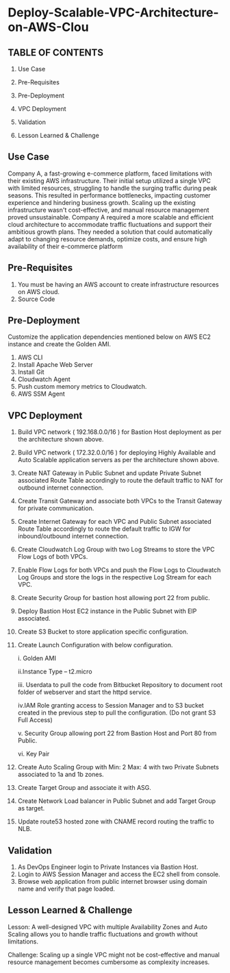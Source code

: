# Deploy-Scalable-VPC-Architecture-on-AWS-Clou

## TABLE OF CONTENTS
1. Use Case

2. Pre-Requisites

3. Pre-Deployment

4. VPC Deployment

5. Validation
   
6. Lesson Learned & Challenge

## Use Case

Company A, a fast-growing e-commerce platform, faced limitations with their existing AWS infrastructure. 
Their initial setup utilized a single VPC with limited resources, struggling to handle the surging traffic during peak seasons. 
This resulted in performance bottlenecks, impacting customer experience and hindering business growth. 
Scaling up the existing infrastructure wasn't cost-effective, and manual resource management proved unsustainable.
Company A required a more scalable and efficient cloud architecture to accommodate traffic fluctuations and support their ambitious growth plans. 
They needed a solution that could automatically adapt to changing resource demands, optimize costs, and ensure high availability of their e-commerce platform

## Pre-Requisites
1. You must be having an AWS account to create infrastructure resources on AWS cloud.
2. Source Code

## Pre-Deployment
Customize the application dependencies mentioned below on AWS EC2 instance and create the Golden AMI.

1. AWS CLI
2. Install Apache Web Server
3. Install Git
4. Cloudwatch Agent
5. Push custom memory metrics to Cloudwatch.
6. AWS SSM Agent

## VPC Deployment

1. Build VPC network ( 192.168.0.0/16 ) for Bastion Host deployment as per the architecture shown above.
2. Build VPC network ( 172.32.0.0/16 ) for deploying Highly Available and Auto Scalable application servers as per the architecture shown above.
3. Create NAT Gateway in Public Subnet and update Private Subnet associated Route Table accordingly to route the default traffic to NAT for outbound internet connection.
4. Create Transit Gateway and associate both VPCs to the Transit Gateway for private communication.
5. Create Internet Gateway for each VPC and Public Subnet associated Route Table accordingly to route the default traffic to IGW for inbound/outbound internet connection.
6. Create Cloudwatch Log Group with two Log Streams to store the VPC Flow Logs of both VPCs.
7. Enable Flow Logs for both VPCs and push the Flow Logs to Cloudwatch Log Groups and store the logs in the respective Log Stream for each VPC.
8. Create Security Group for bastion host allowing port 22 from public.
9. Deploy Bastion Host EC2 instance in the Public Subnet with EIP associated.
10. Create S3 Bucket to store application specific configuration.
11. Create Launch Configuration with below configuration.
    
    i. Golden AMI
    
    ii.Instance Type – t2.micro
    
    iii. Userdata to pull the code from Bitbucket Repository to document root folder of webserver and start the httpd service.
    
    iv.IAM Role granting access to Session Manager and to S3 bucket created in the previous step to pull the configuration. (Do not grant S3 Full Access)
    
     v. Security Group allowing port 22 from Bastion Host and Port 80 from Public.
    
     vi. Key Pair
    
13. Create Auto Scaling Group with Min: 2 Max: 4 with two Private Subnets associated to 1a and 1b zones.
14. Create Target Group and associate it with ASG.
15. Create Network Load balancer in Public Subnet and add Target Group as target.
16. Update route53 hosted zone with CNAME record routing the traffic to NLB.

## Validation
1. As DevOps Engineer login to Private Instances via Bastion Host.
2. Login to AWS Session Manager and access the EC2 shell from console.
3. Browse web application from public internet browser using domain name and verify that page loaded.

## Lesson Learned & Challenge
Lesson: A well-designed VPC with multiple Availability Zones and Auto Scaling allows you to handle traffic fluctuations and growth without limitations.

Challenge:  Scaling up a single VPC might not be cost-effective and manual resource management becomes cumbersome as complexity increases.

